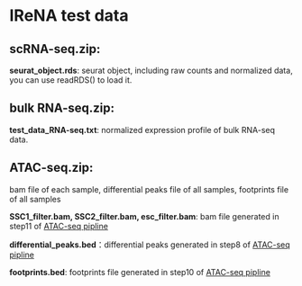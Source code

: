 # IReNA test data
## scRNA-seq.zip:

**seurat_object.rds**: seurat object, including raw counts and normalized data, you can use readRDS() to load it.

## bulk RNA-seq.zip:

**test_data_RNA-seq.txt**: normalized expression profile of bulk RNA-seq data.

## ATAC-seq.zip:
bam file of each sample, differential peaks file of all samples, footprints file of all samples

**SSC1_filter.bam, SSC2_filter.bam, esc_filter.bam**: bam file generated in step11 of [ATAC-seq pipline](https://github.com/jiang-junyao/ATAC-seq-pipline)

**differential_peaks.bed**：differential peaks generated in step8 of [ATAC-seq pipline](https://github.com/jiang-junyao/ATAC-seq-pipline)

**footprints.bed**: footprints file generated in step10 of [ATAC-seq pipline](https://github.com/jiang-junyao/ATAC-seq-pipline)
